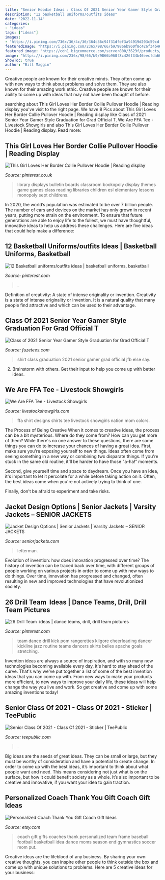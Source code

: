```yaml
---
title: "Senior Hoodie Ideas : Class Of 2021 Senior Year Gamer Style Graduation For Grad Official T"
description: "12 basketball uniforms/outfits ideas"
date: "2022-11-14"
categories:
- "ideas"
tags: ["ideas"]
images:
- "https://i.pinimg.com/736x/36/4c/36/364c36c94f31dfef3a94919d203c59cd--book-displays-library-displays.jpg"
featuredImage: "https://i.pinimg.com/236x/98/66/b9/9866b960f8c426f34b46eecfda609c98--team-goals-dance-photos.jpg"
featured_image: "https://cdn1.bigcommerce.com/server800/3623f/products/230/images/754/FRL_14_onNavyTee__23144.1446126339.500.750.jpg?c=2"
image: "https://i.pinimg.com/236x/98/66/b9/9866b960f8c426f34b46eecfda609c98--team-goals-dance-photos.jpg"
ShowToc: true
author: "Bill Maggio"
---
```



Creative people are known for their creative minds. They often come up with new ways to think about problems and solve them. They are also known for their amazing work ethic. Creative people are known for their ability to come up with ideas that may not have been thought of before.

	

		
searching about This Girl Loves Her Border Collie Pullover Hoodie | Reading display you've visit to the right page. We have 8 Pics about This Girl Loves Her Border Collie Pullover Hoodie | Reading display like Class of 2021 Senior Year Gamer Style Graduation for Grad Official T, We Are FFA Tee - Livestock Showgirls and also This Girl Loves Her Border Collie Pullover Hoodie | Reading display. Read more:
		
    
## This Girl Loves Her Border Collie Pullover Hoodie | Reading Display

<img loading=lazy src="https://i.pinimg.com/736x/36/4c/36/364c36c94f31dfef3a94919d203c59cd--book-displays-library-displays.jpg" onerror="this.onerror=null;this.src='https://tse1.mm.bing.net/th?id=OIP.asdkEHxEhR2_Mho-BDWjJgHaFi&amp;pid=15.1';" alt="This Girl Loves Her Border Collie Pullover Hoodie | Reading display">

_Source: pinterest.co.uk_

>library displays bulletin boards classroom bookopoly display themes game games class reading libraries children esl elementary lessons monopoly sept childrens. 

	

In 2020, the world’s population was estimated to be over 7 billion people. The number of cars and devices on the market has only grown in recent years, putting more strain on the environment. To ensure that future generations are able to enjoy life to the fullest, we must have thoughtful, innovative ideas to help us address these challenges. Here are five ideas that could help make a difference: 

    
## 12 Basketball Uniforms/outfits Ideas | Basketball Uniforms, Basketball

<img loading=lazy src="https://i.pinimg.com/474x/59/af/d5/59afd55550f8771cb7b773b96ced5621--basketball-uniforms-girls-basketball.jpg" onerror="this.onerror=null;this.src='https://tse3.mm.bing.net/th?id=OIP.ANeWWmuzOTXRMPCbK9Q4iAAAAA&amp;pid=15.1';" alt="12 Basketball uniforms/outfits ideas | basketball uniforms, basketball">

_Source: pinterest.com_

>. 

	

Definition of creativity: A state of intense originality or invention.
Creativity is a state of intense originality or invention. It is a natural quality that many people find attractive and which can be used to their advantage.

    
## Class Of 2021 Senior Year Gamer Style Graduation For Grad Official T

<img loading=lazy src="https://fuzetees.com/wp-content/uploads/2020/08/class-of-2021-senior-year-gamer-style-graduation-for-grad-official-t-shirt-Shirt.jpg" onerror="this.onerror=null;this.src='https://tse1.mm.bing.net/th?id=OIP.bN5Ce4O2YV5nD1sD8w-zfgHaHa&amp;pid=15.1';" alt="Class of 2021 Senior Year Gamer Style Graduation for Grad Official T">

_Source: fuzetees.com_

>shirt class graduation 2021 senior gamer grad official jfb else say. 

	

2. Brainstorm with others. Get their input to help you come up with better ideas.

    
## We Are FFA Tee - Livestock Showgirls

<img loading=lazy src="https://cdn1.bigcommerce.com/server800/3623f/products/230/images/754/FRL_14_onNavyTee__23144.1446126339.500.750.jpg?c=2" onerror="this.onerror=null;this.src='https://tse3.mm.bing.net/th?id=OIP.LSjLHYioNGhVkonw9OhtBAHaIG&amp;pid=15.1';" alt="We Are FFA Tee - Livestock Showgirls">

_Source: livestockshowgirls.com_

>ffa shirt designs shirts tee livestock showgirls nation mom colors. 

	

The Process of Being Creative
When it comes to creative ideas, the process can be a bit mysterious. Where do they come from? How can you get more of them? While there's no one answer to these questions, there are some things you can do to increase your chances of having a great idea.
First, make sure you're exposing yourself to new things. Ideas often come from seeing something in a new way or combining two disparate things. If you're stuck in the same old routine, it'll be harder to have those "a-ha!" moments.

 Second, give yourself time and space to daydream. Once you have an idea, it's important to let it percolate for a while before taking action on it. Often, the best ideas come when you're not actively trying to think of one.

Finally, don't be afraid to experiment and take risks.

    
## Jacket Design Options | Senior Jackets | Varsity Jackets – SENIOR JACKETS

<img loading=lazy src="https://cdn.shopify.com/s/files/1/1313/4989/products/Leather_Varsity_Jacket_1200x630.jpg?v=1543442308" onerror="this.onerror=null;this.src='https://tse1.mm.bing.net/th?id=OIP.O2WAnFJwgMxT307ptuFAkgAAAA&amp;pid=15.1';" alt="Jacket Design Options | Senior Jackets | Varsity Jackets – SENIOR JACKETS">

_Source: seniorjackets.com_

>letterman. 

	

Evolution of invention: how does innovation progressed over time?
The history of invention can be traced back over time, with different groups of people working on various projects in order to come up with new ways to do things. Over time, innovation has progressed and changed, often resulting in new and improved technologies that have revolutionized society.

    
## 26 Drill Team ️ Ideas | Dance Teams, Drill, Drill Team Pictures

<img loading=lazy src="https://i.pinimg.com/236x/98/66/b9/9866b960f8c426f34b46eecfda609c98--team-goals-dance-photos.jpg" onerror="this.onerror=null;this.src='https://tse1.mm.bing.net/th?id=OIP.cOgNnxhDkB0C51plaaUYPAAAAA&amp;pid=15.1';" alt="26 Drill Team ️ ideas | dance teams, drill, drill team pictures">

_Source: pinterest.com_

>team dance drill kick pom rangerettes kilgore cheerleading dancer kickline jazz routine teams dancers skirts belles apache goals stretching. 

	

Invention ideas are always a source of inspiration, and with so many new technologies becoming available every day, it's hard to stay ahead of the curve. That's why we've put together a list of some of the best invention ideas that you can come up with. From new ways to make your products more efficient, to new ways to improve your daily life, these ideas will help change the way you live and work. So get creative and come up with some amazing inventions today!

    
## Senior Class Of 2021 - Class Of 2021 - Sticker | TeePublic

<img loading=lazy src="https://res.cloudinary.com/teepublic/image/private/s--5DphjqK5--/t_Preview/b_rgb:191919,c_lpad,f_jpg,h_630,q_90,w_1200/v1595065603/production/designs/12303391_0.jpg" onerror="this.onerror=null;this.src='https://tse1.mm.bing.net/th?id=OIP.lWTwwfoALeknGvFhChi22gHaD4&amp;pid=15.1';" alt="Senior Class Of 2021 - Class Of 2021 - Sticker | TeePublic">

_Source: teepublic.com_

>. 

	

Big ideas are the seeds of great ideas. They can be small or large, but they must be worthy of consideration and have a potential to create change. In order to come up with the best ideas, it’s important to think about what people want and need. This means considering not just what is on the surface, but how it could benefit society as a whole. It’s also important to be creative and innovative, if you want your idea to gain traction.

    
## Personalized Coach Thank You Gift Coach Gift Ideas

<img loading=lazy src="https://img0.etsystatic.com/112/1/5900559/il_fullxfull.1034421462_fuo7.jpg" onerror="this.onerror=null;this.src='https://tse3.mm.bing.net/th?id=OIP.w3OKMxzTmcXyd3vaQnBTAAHaHa&amp;pid=15.1';" alt="Personalized Coach Thank You Gift Coach Gift Ideas">

_Source: etsy.com_

>coach gift gifts coaches thank personalized team frame baseball football basketball idea dance moms season end gymnastics soccer mom put. 

	

Creative ideas are the lifeblood of any business. By sharing your own creative thoughts, you can inspire other people to think outside the box and come up with unique solutions to problems. Here are 5 creative ideas for your business: 


